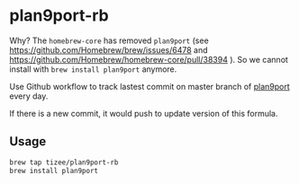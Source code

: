 # plan9port-rb

Why? The `homebrew-core` has removed `plan9port` (see https://github.com/Homebrew/brew/issues/6478 and https://github.com/Homebrew/homebrew-core/pull/38394 ). So we cannot install with `brew install plan9port` anymore.

Use Github workflow to track lastest commit on master branch of [plan9port](https://github.com/9fans/plan9port.git) every day.

If there is a new commit, it would push to update version of this formula.

## Usage

```zsh
brew tap tizee/plan9port-rb
brew install plan9port
```
